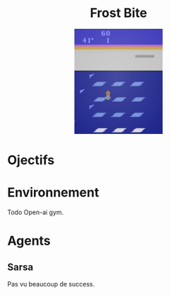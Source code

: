 
<div style="text-align:center;">
<h1>Frost Bite</h1>
<img src="./images/frostbite.png" width="200" />
</div>

# Ojectifs

# Environnement

Todo Open-ai gym.

# Agents

## Sarsa

 Pas vu beaucoup de success.